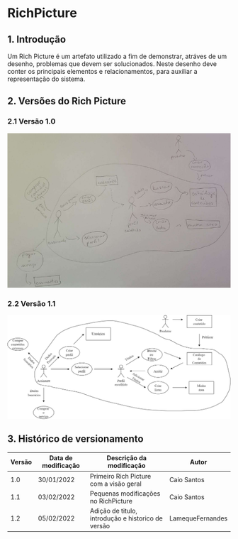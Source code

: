 # RichPicture

## 1. Introdução

Um Rich Picture é um artefato utilizado a fim de demonstrar, atráves de um desenho, problemas que devem ser solucionados. Neste desenho deve conter os principais elementos e relacionamentos, para auxiliar a representação do sistema.

## 2. Versões do Rich Picture

### 2.1 Versão 1.0

![drawing](../assets/img/RichPicture01.png)

### 2.2 Versão 1.1

![drawing](../assets/img/RichPicture02.jpg)


## 3. Histórico de versionamento

|Versão|Data de modificação|Descrição da modificação|Autor|
|-|-|-|-|
|1.0|30/01/2022|Primeiro Rich Picture com a visão geral|Caio Santos|
|1.1|03/02/2022|Pequenas modificações no RichPicture|Caio Santos|
|1.2|05/02/2022|Adição de titulo, introdução e historico de versão|LamequeFernandes|
